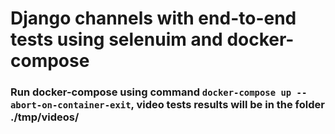 # Django channels with end-to-end tests using selenuim and docker-compose

### Run docker-compose using command `docker-compose up --abort-on-container-exit`, video tests results will be in the folder ./tmp/videos/